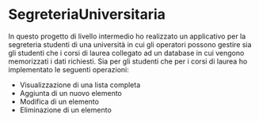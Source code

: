 # SegreteriaUniversitaria
In questo progetto di livello intermedio ho realizzato un applicativo per la segreteria studenti di una università in cui gli operatori possono gestire sia gli studenti che i corsi di laurea collegato ad un database in cui vengono memorizzati i dati richiesti.
Sia per gli studenti che per i corsi di laurea ho implementato le seguenti operazioni:
- Visualizzazione di una lista completa
- Aggiunta di un nuovo elemento 
- Modifica di un elemento 
- Eliminazione di un elemento
